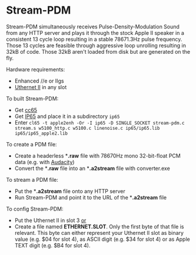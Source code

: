 # Stream-PDM
Stream-PDM simultaneously receives Pulse-Density-Modulation Sound from any HTTP server and plays it through the stock Apple II speaker in a consistent 13 cycle loop resulting in a stable 78671.3Hz pulse frequency. Those 13 cycles are feasible through aggressive loop unrolling resulting in 32kB of code. Those 32kB aren't loaded from disk but are generated on the fly.

Hardware requirements:
* Enhanced //e or IIgs
* [Uthernet II](http://a2retrosystems.com/products.htm) in any slot

To built Stream-PDM:
* Get [cc65](https://cc65.github.io/)
* Get [IP65](https://github.com/cc65/ip65/wiki) and place it in a subdirectory `ip65`
* Enter `cl65 -t apple2enh -Or -I ip65 -D SINGLE_SOCKET stream-pdm.c stream.s w5100_http.c w5100.c linenoise.c ip65/ip65.lib ip65/ip65_apple2.lib`

To create a PDM file:
* Create a headerless ***.raw** file with 78670Hz mono 32-bit-float PCM data (e.g. with [Audacity](https://www.audacityteam.org/))
* Convert the ***.raw** file into an ***.a2stream** file with converter.exe

To stream a PDM file:
* Put the ***.a2stream** file onto any HTTP server
* Run Stream-PDM and point it to the URL of the ***.a2stream** file

To config Stream-PDM:
* Put the Uthernet II in slot 3 <ins>or</ins>
* Create a file named **ETHERNET.SLOT**. Only the first byte of that file is relevant. This byte can either represent your Uthernet II slot as binary value (e.g. $04 for slot 4), as ASCII digit (e.g. $34 for slot 4) or as Apple TEXT digit (e.g. $B4 for slot 4).
